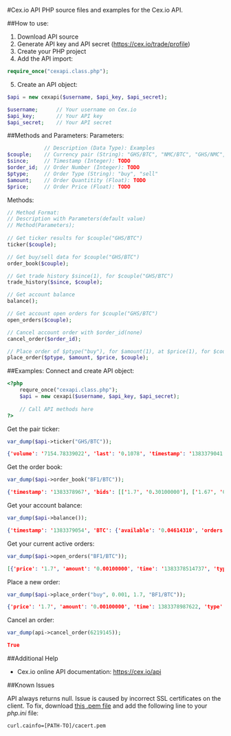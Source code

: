 #Cex.io API
PHP source files and examples for the Cex.io API.

##How to use:
1. Download API source
2. Generate API key and API secret (https://cex.io/trade/profile)
3. Create your PHP project
4. Add the API import:

```php
require_once("cexapi.class.php");
```
5. Create an API object:

```php
$api = new cexapi($username, $api_key, $api_secret);
```

```php
$username;		// Your username on Cex.io
$api_key;		// Your API key
$api_secret;	// Your API secret
```

##Methods and Parameters:
Parameters:

```php
			// Description (Data Type): Examples
$couple;	// Currency pair (String): "GHS/BTC", "NMC/BTC", "GHS/NMC", "BF1/BTC"
$since;		// Timestamp (Integer): TODO
$order_id;	// Order Number (Integer): TODO
$ptype;		// Order Type (String): "buy", "sell"
$amount;	// Order Quantitity (Float): TODO 
$price;		// Order Price (Float): TODO
```

Methods:

```php 
// Method Format:
// Description with Parameters(default value)
// Method(Parameters);
   
// Get ticker results for $couple("GHS/BTC")
ticker($couple);

// Get buy/sell data for $couple("GHS/BTC")
order_book($couple);

// Get trade history $since(1), for $couple("GHS/BTC") 
trade_history($since, $couple);

// Get account balance
balance();

// Get account open orders for $couple("GHS/BTC")
open_orders($couple);

// Cancel account order with $order_id(none)
cancel_order($order_id);

// Place order of $ptype("buy"), for $amount(1), at $price(1), for $couple("GHS/BTC").
place_order($ptype, $amount, $price, $couple);
```
 
##Examples:
Connect and create API object:

```php
<?php
	requre_once("cexapi.class.php");
	$api = new cexapi($username, $api_key, $api_secret);
	
	// Call API methods here
?>
```

Get the pair ticker:

```php
var_dump($api->ticker("GHS/BTC"));
```

```json
{'volume': '7154.78339022', 'last': '0.1078', 'timestamp': '1383379041', 'bid': '0.10778', 'high': '0.10799999', 'low': '0.10670076', 'ask': '0.10780000000000001'}
```

Get the order book:

```php
var_dump($api->order_book("BF1/BTC"));
```

```json
{'timestamp': '1383378967', 'bids': [['1.7', '0.30100000'], ['1.67', '0.00011000'], ['0.8', '0.02070000'], ['0.1002', '0.27748002'], ['0.1', '0.10000000'], ['0.011', '0.30500000'], ['0.009', '1.00000000'], ['0.00171', '0.00100000'], ['0.0012', '1.00000000'], ['0.00116819', '0.50000000'], ['0.001002', '33.00000000'], ['0.001001', '53.00000000'], ['0.001', '3.00000000'], ['0.00097626', '36.00000000'], ['0.0006', '85.00000000'], ['0.00058409', '0.50000000'], ['0.0004889', '0.06823960'], ['0.0003', '1.00000000'], ['0.00029204', '0.90000000'], ['0.0001', '101.00000000']], 'asks': []}
```

Get your account balance:

```php
var_dump($api->balance());
```

```json
{'timestamp': '1383379054', 'BTC': {'available': '0.04614310', 'orders': '0.00170000'}, 'GHS': {'available': '0.02000000'}}
```

Get your current active orders:

```php
var_dump($api->open_orders("BF1/BTC"));
```

```json
[{'price': '1.7', 'amount': '0.00100000', 'time': '1383378514737', 'type': 'buy', 'id': '6219104', 'pending': '0.00100000'}]
```

Place a new order:

```php
var_dump($api->place_order("buy", 0.001, 1.7, "BF1/BTC"));
```

```json
{'price': '1.7', 'amount': '0.00100000', 'time': 1383378987622, 'type': 'buy', 'id': '6219145', 'pending': '0.00100000'}
```

Cancel an order:

```php
var_dump(api->cancel_order(6219145));
```

```json
True
```

##Additional Help
* Cex.io online API documentation: https://cex.io/api

##Known Issues

API always returns null. Issue is caused by incorrect SSL certificates on the client. To fix, download [this .pem file](http://curl.haxx.se/ca/cacert.pem) and add the following line to your _php.ini_ file:

```
curl.cainfo=[PATH-TO]/cacert.pem
```
